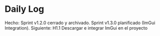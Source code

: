 ﻿# Daily Log

Hecho: Sprint v1.2.0 cerrado y archivado. Sprint v1.3.0 planificado (ImGui Integration).
Siguiente: H1.1 Descargar e integrar ImGui en el proyecto
